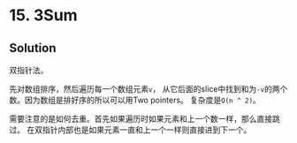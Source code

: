 # 15. 3Sum

## Solution

双指针法。

先对数组排序，然后遍历每一个数组元素`v`，
从它后面的slice中找到和为`-v`的两个数。因为数组是排好序的所以可以用Two pointers。
复杂度是`O(n ^ 2)`。

需要注意的是如何去重。首先如果遍历时如果元素和上一个数一样，那么直接跳过。
在双指针内部也是如果元素一直和上一个一样则直接进到下一个。